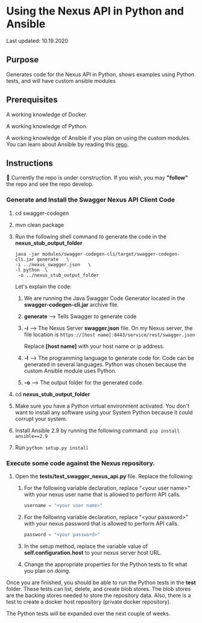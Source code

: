# Using the Nexus API in Python and Ansible

Last updated: 10.19.2020

## Purpose

Generates code for the Nexus API in Python, shows examples using Python tests, 
and will have custom ansible modules

## Prerequisites

A working knowledge of Docker.

A working knowledge of Python.

A working knowledge of Ansible if you plan on using the custom modules.  
You can learn about Ansible by reading this 
[repo](https://github.com/bretmullinix/ansible-for-beginners).

## Instructions

:construction:  Currently the repo is under construction.  If you wish, you
may **"follow"** the repo and see the repo develop.

### Generate and Install the Swagger Nexus API Client Code
1. cd swagger-codegen
1. mvn clean package
1. Run the following shell command to generate the code in the **nexus_stub_output_folder**

    ```shell script
    java -jar modules/swagger-codegen-cli/target/swagger-codegen-cli.jar generate   \
    -i ../nexus_swagger.json   \
    -l python  \
     -o ../nexus_stub_output_folder
    ```
    
    Let's explain the code:
    
    1. We are running the Java Swagger Code Generator located in the **swagger-codegen-cli.jar**
       archive file.
       
    1. **generate** --> Tells Swagger to generate code
    
    1. **\-i** --> The Nexus Server **swagger.json** file.  On my Nexus server, the file location is 
      `https://[host name]:8443/service/rest/swagger.json`
       
       Replace **[host name]** with your host name or ip address.
       
    1. **\-l** --> The programming language to generate code for.  Code can be generated in
       several languages.  Python was chosen because the custom Ansible module uses Python.
       
    1. **\-o** --> The output folder for the generated code.
    
1. cd **nexus_stub_output_folder**

1. Make sure you have a Python virtual environment activated.  You don't want to install any
   software using your System Python because it could corrupt your system.
   
1. Install Ansible 2.9 by running the following command:  `pip install ansible==2.9`

1. Run `python setup.py install`

### Execute some code against the Nexus repository.

1. Open the **tests/test_swagger_nexus_api.py** file. Replace the following:

   1. For the following variable declaration, replace "\<your user name\>" with
      your nexus user name that is allowed to perform API calls.
      
      ```python
      username = "<your user name>"
      ```
      
   1. For the following variable declaration, replace "\<your password\>" with
      your nexus password that is allowed to perform API calls.
      
      ```python
      password = "<your password>"
      ```
   
   1. In the setup method, replace the variable value of **self.configuration.host**
      to your nexus server host URL.
   
   1. Change the appropriate properties for the Python tests to fit what you plan on
      doing.

Once you are finished, you should be able to run the Python tests in the **test** folder.
These tests can list, delete, and create blob stores.  The blob stores are the backing
stores needed to store the repository data.  Also, there is a test to create a docker
host repository (private docker repository).

The Python tests will be expanded over the next couple of weeks.